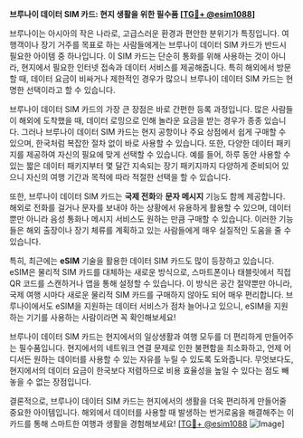 **브루나이 데이터 SIM 카드: 현지 생활을 위한 필수품 [[TG💪+ @esim1088](https://t.me/s/esim1088)]**

브루나이는 아시아의 작은 나라로, 고급스러운 환경과 편안한 분위기가 특징입니다. 여행객이나 장기 거주를 목표로 하는 사람들에게는 브루나이 데이터 SIM 카드가 반드시 필요한 아이템 중 하나입니다. 이 SIM 카드는 단순히 통화를 위해 사용하는 것이 아니라, 현지에서 필요한 인터넷 접속과 데이터 서비스를 제공해줍니다. 특히 해외에서 방문할 때, 데이터 요금이 비싸거나 제한적인 경우가 많으니 브루나이 데이터 SIM 카드는 현명한 선택이라고 할 수 있습니다.

브루나이 데이터 SIM 카드의 가장 큰 장점은 바로 간편한 등록 과정입니다. 많은 사람들이 해외에 도착했을 때, 데이터 로밍으로 인해 놀라운 요금을 받는 경우가 종종 있습니다. 그러나 브루나이 데이터 SIM 카드는 현지 공항이나 주요 상점에서 쉽게 구매할 수 있으며, 한국처럼 복잡한 절차 없이 바로 사용할 수 있습니다. 또한, 다양한 데이터 패키지를 제공하여 자신의 필요에 맞게 선택할 수 있습니다. 예를 들어, 하루 동안 사용할 수 있는 짧은 데이터 패키지부터 몇 달간 지속되는 장기 패키지까지 다양하게 준비되어 있으니 자신의 여행 기간과 목적에 따라 적절한 선택을 할 수 있습니다.

또한, 브루나이 데이터 SIM 카드는 **국제 전화**와 **문자 메시지** 기능도 함께 제공합니다. 해외로 전화를 걸거나 문자를 보내야 하는 상황에서 유용하게 활용할 수 있으며, 데이터뿐만 아니라 음성 통화나 메시지 서비스도 원하는 만큼 구매할 수 있습니다. 이러한 기능들은 해외 출장이나 장기 체류를 계획하고 있는 사람들에게 매우 실질적인 도움을 줄 수 있습니다.

특히, 최근에는 **eSIM** 기술을 활용한 데이터 SIM 카드도 많이 등장하고 있습니다. eSIM은 물리적 SIM 카드를 대체하는 새로운 방식으로, 스마트폰이나 태블릿에서 직접 QR 코드를 스캔하거나 앱을 통해 설정할 수 있습니다. 이 방식은 공간 절약뿐만 아니라, 국제 여행 시마다 새로운 물리적 SIM 카드를 구매하지 않아도 되어 매우 편리합니다. 브루나이에서도 eSIM을 지원하는 데이터 서비스가 점차 늘어나고 있으니, eSIM을 지원하는 기기를 사용하는 사람이라면 꼭 확인해보세요!

브루나이 데이터 SIM 카드는 현지에서의 일상생활과 여행 모두를 더 편리하게 만들어주는 필수품입니다. 현지에서의 네트워크 연결 문제로 인한 불편함을 최소화하고, 언제 어디서든 원하는 데이터를 사용할 수 있는 자유를 누릴 수 있도록 도와줍니다. 무엇보다도, 현지에서의 데이터 요금이 한국보다 저렴하므로 비용 효율성을 높일 수 있다는 점도 빼놓을 수 없는 장점입니다.

결론적으로, 브루나이 데이터 SIM 카드는 현지에서의 생활을 더욱 편리하게 만들어줄 중요한 아이템입니다. 해외에서 데이터를 사용할 때 발생하는 번거로움을 해결해주는 이 카드를 통해 스마트한 여행과 생활을 경험해보세요! [[TG💪+ @esim1088](https://t.me/s/esim1088) ![Image](https://i.postimg.cc/Y0z9fWf4/image.png)]